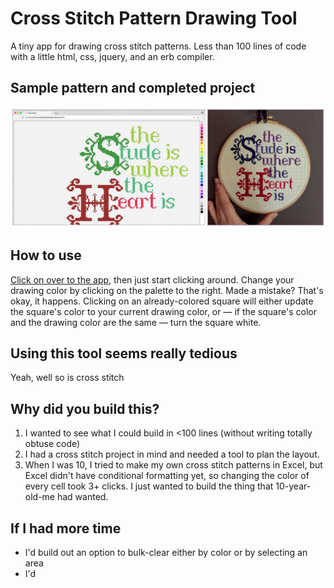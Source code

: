 # Cross Stitch Pattern Drawing Tool
A tiny app for drawing cross stitch patterns. 
Less than 100 lines of code with a little html, css, jquery, and an erb compiler.

## Sample pattern and completed project
![Cross stitch pattern and finished project](/Cross_stitch_demo.png?raw=true "Cross Stitch Demo")

## How to use
[Click on over to the app](https://alyssahursh.github.io/cross-stitch/), then just start clicking around. Change your drawing color by clicking on the palette to the right. Made a mistake? That's okay, it happens. Clicking on an already-colored square will either update the square's color to your current drawing color, or — if the square's color and the drawing color are the same — turn the square white.

## Using this tool seems really tedious
Yeah, well so is cross stitch

## Why did you build this?
1. I wanted to see what I could build in <100 lines (without writing totally obtuse code)
1. I had a cross stitch project in mind and needed a tool to plan the layout.
1. When I was 10, I tried to make my own cross stitch patterns in Excel, but Excel didn't have conditional formatting yet, so changing the color of every cell took 3+ clicks. I just wanted to build the thing that 10-year-old-me had wanted.

## If I had more time
* I'd build out an option to bulk-clear either by color or by selecting an area
* I'd 
